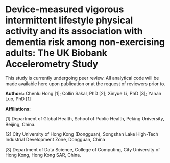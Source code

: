 # Device-measured vigorous intermittent lifestyle physical activity and its association with dementia risk among non-exercising adults: The UK Biobank Accelerometry Study

This study is currently undergoing peer review. All analytical code will be made available here upon publication or at the request of reviewers prior to. 

**Authors:** Chenlu Hong [1]; Collin Sakal, PhD [2]; Xinyue Li, PhD [3]; Yanan Luo, PhD [1]

**Affiliations:**

[1] Department of Global Health, School of Public Health, Peking University, Beijing, China.

[2] City University of Hong Kong (Dongguan), Songshan Lake High-Tech Industrial Development Zone, Dongguan, China

[3] Department of Data Science, College of Computing, City University of Hong Kong, Hong Kong SAR, China.
